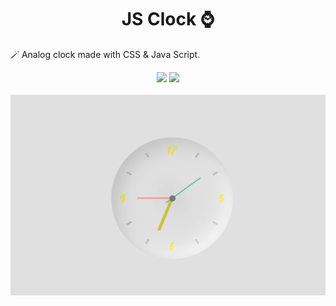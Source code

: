 <h1 align="center">JS Clock ⌚ </h1>
<p>🪄 Analog clock made with CSS & Java Script.</p>
<div align="center">
<a href="https://mhyar-nsi.github.io/clock/"><img src="https://img.shields.io/badge/CLOCK-Demo-%23ff9a9e?style=for-the-badge"></a>
<a href="https://github.com/Mhyar-nsi/clock"><img src="https://img.shields.io/github/languages/code-size/mhyar-nsi/clock?color=%23667eea&logo=github&style=for-the-badge"></a>
</div><br>
<img src="https://raw.githubusercontent.com/Mhyar-nsi/clock/main/img/screenshot.png">
